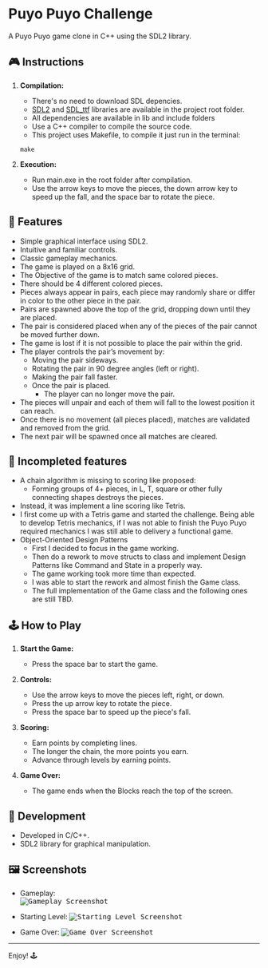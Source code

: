 # Puyo Puyo Challenge

A Puyo Puyo game clone in C++ using the SDL2 library.

## 🎮 Instructions

1. **Compilation:**
   - There's no need to download SDL depencies. 
   - [SDL2](https://www.libsdl.org/) and [SDL_ttf](https://www.libsdl.org/projects/SDL_ttf/) libraries are available in the project root folder.
   - All dependencies are available in lib and include folders
   - Use a C++ compiler to compile the source code.
   - This project uses Makefile, to compile it just run in the terminal:
   ```
   make
   ```

2. **Execution:**
   - Run main.exe in the root folder after compilation.
   - Use the arrow keys to move the pieces, the down arrow key to speed up the fall, and the space bar to rotate the piece.

## 🎉 Features

- Simple graphical interface using SDL2.
- Intuitive and familiar controls.
- Classic gameplay mechanics.
- The game is played on a 8x16 grid.
- The Objective of the game is to match same colored pieces.
- There should be 4 different colored pieces.
- Pieces always appear in pairs, each piece may randomly share or differ in color to the other piece in the pair.
- Pairs are spawned above the top of the grid, dropping down until they are placed.
- The pair is considered placed when any of the pieces of the pair cannot be moved further down.
- The game is lost if it is not possible to place the pair within the grid.
- The player controls the pair’s movement by:
    - Moving the pair sideways.
    - Rotating the pair in 90 degree angles (left or right).
    - Making the pair fall faster.
    - Once the pair is placed.
        - The player can no longer move the pair.
- The pieces will unpair and each of them will fall to the lowest position it can reach.
- Once there is no movement (all pieces placed), matches are validated and removed from the grid.
- The next pair will be spawned once all matches are cleared.

## 🔎 Incompleted features

- A chain algorithm is missing to scoring like proposed:
    - Forming groups of 4+ pieces, in L, T, square or other fully connecting shapes destroys the pieces.
- Instead, it was implement a line scoring like Tetris.
- I first come up with a Tetris game and started the challenge. Being able to develop Tetris mechanics, if I was not able to finish the Puyo Puyo required mechanics I was still able to delivery a functional game.
- Object-Oriented Design Patterns
    - First I decided to focus in the game working.
    - Then do a rework to move structs to class and implement Design Patterns like Command and State in a properly way.
    - The game working took more time than expected.
    - I was able to start the rework and almost finish the Game class.
    - The full implementation of the Game class and the following ones are still TBD.

## 🕹️ How to Play

1. **Start the Game:**
   - Press the space bar to start the game.

2. **Controls:**
   - Use the arrow keys to move the pieces left, right, or down.
   - Press the up arrow key to rotate the piece.
   - Press the space bar to speed up the piece's fall.

3. **Scoring:**
   - Earn points by completing lines.
   - The longer the chain, the more points you earn.
   - Advance through levels by earning points.

4. **Game Over:**
   - The game ends when the Blocks reach the top of the screen.

## 🚀 Development

- Developed in C/C++.
- SDL2 library for graphical manipulation.

## 🖼️ Screenshots

- Gameplay:                                       
  <kbd>
    <img src="./screenshot/Gameplay.png" alt="Gameplay Screenshot" />
  </kbd>

- Starting Level:
  <kbd>
    <img src="./screenshot/StartingLevel.png" alt="Starting Level Screenshot" />
  </kbd>

- Game Over:
  <kbd>
    <img src="./screenshot/GameOver.png" alt="Game Over Screenshot" />
  </kbd>

---

Enjoy! 🕹️
